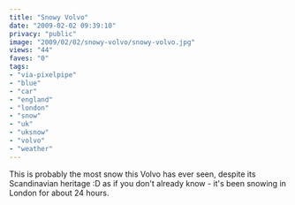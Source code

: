 ```yaml
---
title: "Snowy Volvo"
date: "2009-02-02 09:39:10"
privacy: "public"
image: "2009/02/02/snowy-volvo/snowy-volvo.jpg"
views: "44"
faves: "0"
tags:
- "via-pixelpipe"
- "blue"
- "car"
- "england"
- "london"
- "snow"
- "uk"
- "uksnow"
- "volvo"
- "weather"
---
```

This is probably the most snow this Volvo has ever seen, despite its Scandinavian heritage :D as if you don't already know - it's been snowing in London for about 24 hours.<a href="/photos/2009/02/02/snowy-volvo"></a>
